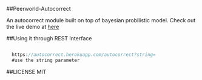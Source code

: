 ##Peerworld-Autocorrect

An autocorrect module built on top of bayesian probilistic model.
Check out the live demo at [here](http://autocorrect.herokuapp.com)

##Using it through REST Interface

```javascript

  https://autocorrect.herokuapp.com/autocorrect?string=
  #use the string parameter

```

##LICENSE
MIT

